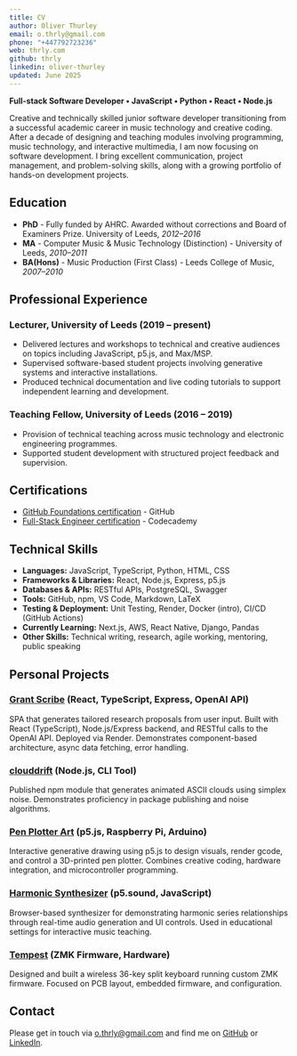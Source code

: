 ```yaml
---
title: CV
author: Oliver Thurley
email: o.thrly@gmail.com
phone: "+447792723236"
web: thrly.com
github: thrly
linkedin: oliver-thurley
updated: June 2025
---
```


**Full-stack Software Developer • JavaScript • Python • React • Node.js**

Creative and technically skilled junior software developer transitioning from a successful academic career in music technology and creative coding. After a decade of designing and teaching modules involving programming, music technology, and interactive multimedia, I am now focusing on software development. I bring excellent communication, project management, and problem-solving skills, along with a growing portfolio of hands-on development projects.

## Education

- **PhD** - Fully funded by AHRC. Awarded without corrections and Board of Examiners Prize. University of Leeds, _2012–2016_
- **MA** - Computer Music & Music Technology (Distinction) - University of Leeds, _2010–2011_
- **BA(Hons)** - Music Production (First Class) - Leeds College of Music, _2007–2010_

## Professional Experience

### Lecturer, University of Leeds (2019 – present)

- Delivered lectures and workshops to technical and creative audiences on topics including JavaScript, p5.js, and Max/MSP.
- Supervised software-based student projects involving generative systems and interactive installations.
- Produced technical documentation and live coding tutorials to support independent learning and development.

### Teaching Fellow, University of Leeds (2016 – 2019)

- Provision of technical teaching across music technology and electronic engineering programmes.
- Supported student development with structured project feedback and supervision.

## Certifications

- [GitHub Foundations certification](https://www.credly.com/badges/8f2ca183-49d2-426a-8483-cbdb8f4efdbd/public_url) - GitHub
- [Full-Stack Engineer certification](https://www.codecademy.com/profiles/thrly/certificates/ffd0f42cce1a44e9a0108b365047a0a6) - Codecademy

## Technical Skills

- **Languages:** JavaScript, TypeScript, Python, HTML, CSS
- **Frameworks & Libraries:** React, Node.js, Express, p5.js
- **Databases & APIs:** RESTful APIs, PostgreSQL, Swagger
- **Tools:** GitHub, npm, VS Code, Markdown, LaTeX
- **Testing & Deployment:** Unit Testing, Render, Docker (intro), CI/CD (GitHub Actions)
- **Currently Learning:** Next.js, AWS, React Native, Django, Pandas
- **Other Skills:** Technical writing, research, agile working, mentoring, public speaking

## Personal Projects

### [Grant Scribe](https://granter.onrender.com/) (React, TypeScript, Express, OpenAI API)

SPA that generates tailored research proposals from user input. Built with React (TypeScript), Node.js/Express backend, and RESTful calls to the OpenAI API. Deployed via Render. Demonstrates component-based architecture, async data fetching, error handling.

### [clouddrift](https://github.com/thrly/clouddrift) (Node.js, CLI Tool)

Published npm module that generates animated ASCII clouds using simplex noise. Demonstrates proficiency in package publishing and noise algorithms.

### [Pen Plotter Art](https://github.com/thrly/pen-plotter-resources) (p5.js, Raspberry Pi, Arduino)

Interactive generative drawing using p5.js to design visuals, render gcode, and control a 3D-printed pen plotter. Combines creative coding, hardware integration, and microcontroller programming.

### [Harmonic Synthesizer](https://github.com/thrly/harmonic-series-synth) (p5.sound, JavaScript)

Browser-based synthesizer for demonstrating harmonic series relationships through real-time audio generation and UI controls. Used in educational settings for interactive music teaching.

### [Tempest](https://github.com/thrly/tempest) (ZMK Firmware, Hardware)

Designed and built a wireless 36-key split keyboard running custom ZMK firmware. Focused on PCB layout, embedded firmware, and configuration.

## Contact

Please get in touch via [o.thrly@gmail.com](mailto:o.thrly@gmail.com) and find me on [GitHub](https://github.com/thrly) or [LinkedIn](https://www.linkedin.com/in/oliver-thurley).
